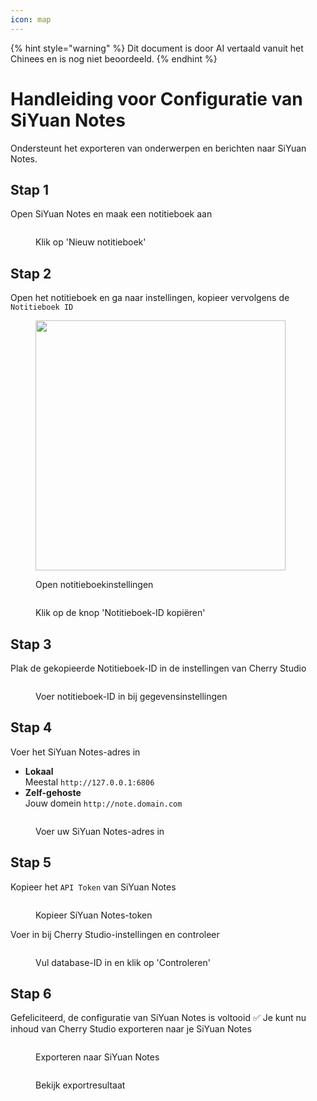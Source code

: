 ```yaml
---
icon: map
---
```


{% hint style="warning" %}
Dit document is door AI vertaald vanuit het Chinees en is nog niet beoordeeld.
{% endhint %}

# Handleiding voor Configuratie van SiYuan Notes

Ondersteunt het exporteren van onderwerpen en berichten naar SiYuan Notes.

## Stap 1

Open SiYuan Notes en maak een notitieboek aan

<figure><img src="../.gitbook/assets/siyuan-image-1.png" alt=""><figcaption><p>Klik op 'Nieuw notitieboek'</p></figcaption></figure>

## Stap 2

Open het notitieboek en ga naar instellingen, kopieer vervolgens de `Notitieboek ID`

<figure><img src="../.gitbook/assets/siyuan-image-2.png" alt="" width="400"><figcaption><p>Open notitieboekinstellingen</p></figcaption></figure>

<figure><img src="../.gitbook/assets/siyuan-image-3.png" alt=""><figcaption><p>Klik op de knop 'Notitieboek-ID kopiëren'</p></figcaption></figure>

## Stap 3

Plak de gekopieerde Notitieboek-ID in de instellingen van Cherry Studio

<figure><img src="../.gitbook/assets/siyuan-image-4.png" alt=""><figcaption><p>Voer notitieboek-ID in bij gegevensinstellingen</p></figcaption></figure>

## Stap 4

Voer het SiYuan Notes-adres in

* **Lokaal**\
  Meestal `http://127.0.0.1:6806`
* **Zelf-gehoste**\
  Jouw domein `http://note.domain.com`

<figure><img src="../.gitbook/assets/siyuan-image-5.png" alt=""><figcaption><p>Voer uw SiYuan Notes-adres in</p></figcaption></figure>

## Stap 5

Kopieer het `API Token` van SiYuan Notes

<figure><img src="../.gitbook/assets/siyuan-image-6.png" alt=""><figcaption><p>Kopieer SiYuan Notes-token</p></figcaption></figure>

Voer in bij Cherry Studio-instellingen en controleer

<figure><img src="../.gitbook/assets/siyuan-image-7.png" alt=""><figcaption><p>Vul database-ID in en klik op 'Controleren'</p></figcaption></figure>

## Stap 6

Gefeliciteerd, de configuratie van SiYuan Notes is voltooid ✅ Je kunt nu inhoud van Cherry Studio exporteren naar je SiYuan Notes

<figure><img src="../.gitbook/assets/siyuan-image-8.png" alt=""><figcaption><p>Exporteren naar SiYuan Notes</p></figcaption></figure>

<figure><img src="../.gitbook/assets/siyuan-image-9.png" alt=""><figcaption><p>Bekijk exportresultaat</p></figcaption></figure>
